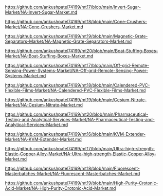 <p><a href="https://github.com/ankushpatel74169/mt17/blob/main/Invert-Sugar-Market/NA-Invert-Sugar-Market.md">https://github.com/ankushpatel74169/mt17/blob/main/Invert-Sugar-Market/NA-Invert-Sugar-Market.md</a></p><p><a href="https://github.com/ankushpatel74169/mt18/blob/main/Cone-Crushers-Market/NA-Cone-Crushers-Market.md">https://github.com/ankushpatel74169/mt18/blob/main/Cone-Crushers-Market/NA-Cone-Crushers-Market.md</a></p><p><a href="https://github.com/ankushpatel74169/mt19/blob/main/Magnetic-Grate-Separators-Market/NA-Magnetic-Grate-Separators-Market.md">https://github.com/ankushpatel74169/mt19/blob/main/Magnetic-Grate-Separators-Market/NA-Magnetic-Grate-Separators-Market.md</a></p><p><a href="https://github.com/ankushpatel74169/mt20/blob/main/Boat-Stuffing-Boxes-Market/NA-Boat-Stuffing-Boxes-Market.md">https://github.com/ankushpatel74169/mt20/blob/main/Boat-Stuffing-Boxes-Market/NA-Boat-Stuffing-Boxes-Market.md</a></p><p><a href="https://github.com/ankushpatel74169/mt17/blob/main/Off-grid-Remote-Sensing-Power-Systems-Market/NA-Off-grid-Remote-Sensing-Power-Systems-Market.md">https://github.com/ankushpatel74169/mt17/blob/main/Off-grid-Remote-Sensing-Power-Systems-Market/NA-Off-grid-Remote-Sensing-Power-Systems-Market.md</a></p><p><a href="https://github.com/ankushpatel74169/mt18/blob/main/Calendered-PVC-Flexible-Films-Market/NA-Calendered-PVC-Flexible-Films-Market.md">https://github.com/ankushpatel74169/mt18/blob/main/Calendered-PVC-Flexible-Films-Market/NA-Calendered-PVC-Flexible-Films-Market.md</a></p><p><a href="https://github.com/ankushpatel74169/mt19/blob/main/Cesium-Nitrate-Market/NA-Cesium-Nitrate-Market.md">https://github.com/ankushpatel74169/mt19/blob/main/Cesium-Nitrate-Market/NA-Cesium-Nitrate-Market.md</a></p><p><a href="https://github.com/ankushpatel74169/mt20/blob/main/Pharmaceutical-Testing-and-Analytical-Services-Market/NA-Pharmaceutical-Testing-and-Analytical-Services-Market.md">https://github.com/ankushpatel74169/mt20/blob/main/Pharmaceutical-Testing-and-Analytical-Services-Market/NA-Pharmaceutical-Testing-and-Analytical-Services-Market.md</a></p><p><a href="https://github.com/ankushpatel74169/mt16/blob/main/KVM-Extender-Market/NA-KVM-Extender-Market.md">https://github.com/ankushpatel74169/mt16/blob/main/KVM-Extender-Market/NA-KVM-Extender-Market.md</a></p><p><a href="https://github.com/ankushpatel74169/mt17/blob/main/Ultra-high-strength-Elastic-Copper-Alloy-Market/NA-Ultra-high-strength-Elastic-Copper-Alloy-Market.md">https://github.com/ankushpatel74169/mt17/blob/main/Ultra-high-strength-Elastic-Copper-Alloy-Market/NA-Ultra-high-strength-Elastic-Copper-Alloy-Market.md</a></p><p><a href="https://github.com/ankushpatel74169/mt18/blob/main/Fluorescent-Masterbatches-Market/NA-Fluorescent-Masterbatches-Market.md">https://github.com/ankushpatel74169/mt18/blob/main/Fluorescent-Masterbatches-Market/NA-Fluorescent-Masterbatches-Market.md</a></p><p><a href="https://github.com/ankushpatel74169/mt19/blob/main/High-Purity-Crotonic-Acid-Market/NA-High-Purity-Crotonic-Acid-Market.md">https://github.com/ankushpatel74169/mt19/blob/main/High-Purity-Crotonic-Acid-Market/NA-High-Purity-Crotonic-Acid-Market.md</a></p>
